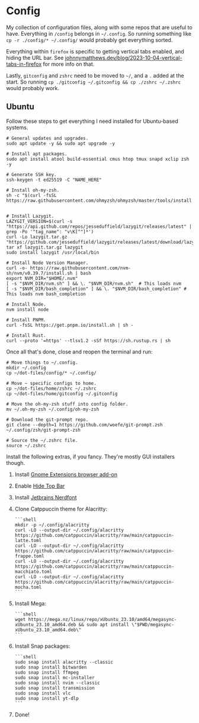 # Config

My collection of configuration files, along with some repos that are useful to have. Everything in `/config` belongs in `~/.config`. So running something like `cp -r ./config/* ~/.config/` would probably get everything sorted.

Everything within `firefox` is specific to getting vertical tabs enabled, and hiding the URL bar. See [johnnymatthews.dev/blog/2023-10-04-vertical-tabs-in-firefox](https://johnnymatthews.dev/blog/2023-10-04-vertical-tabs-in-firefox/) for more info on that.

Lastly, `gitconfig` and `zshrc` need to be moved to `~/`, and a `.` added at the start. So running `cp ./gitconfig ~/.gitconfig && cp ./zshrc ~/.zshrc` would probably work.

## Ubuntu

Follow these steps to get everything I need installed for Ubuntu-based systems.

```shell
# General updates and upgrades.
sudo apt update -y && sudo apt upgrade -y

# Install apt packages.
sudo apt install atool build-essential cmus htop tmux snapd xclip zsh -y

# Generate SSH key.
ssh-keygen -t ed25519 -C "NAME_HERE"

# Install oh-my-zsh.
sh -c "$(curl -fsSL https://raw.githubusercontent.com/ohmyzsh/ohmyzsh/master/tools/install.sh)"


# Install Lazygit.
LAZYGIT_VERSION=$(curl -s "https://api.github.com/repos/jesseduffield/lazygit/releases/latest" | grep -Po '"tag_name": "v\K[^"]*')
curl -Lo lazygit.tar.gz "https://github.com/jesseduffield/lazygit/releases/latest/download/lazygit_${LAZYGIT_VERSION}_Linux_x86_64.tar.gz"
tar xf lazygit.tar.gz lazygit
sudo install lazygit /usr/local/bin

# Install Node Version Manager.
curl -o- https://raw.githubusercontent.com/nvm-sh/nvm/v0.39.7/install.sh | bash
export NVM_DIR="$HOME/.nvm"
[ -s "$NVM_DIR/nvm.sh" ] && \. "$NVM_DIR/nvm.sh"  # This loads nvm
[ -s "$NVM_DIR/bash_completion" ] && \. "$NVM_DIR/bash_completion" # This loads nvm bash_completion

# Install Node.
nvm install node

# Install PNPM.
curl -fsSL https://get.pnpm.io/install.sh | sh -

# Install Rust.
curl --proto '=https' --tlsv1.2 -sSf https://sh.rustup.rs | sh
```

Once all that's done, close and reopen the terminal and run:

```shell
# Move things to ~/.config.
mkdir ~/.config
cp ~/dot-files/config/* ~/.config/

# Move ~ specific configs to home.
cp ~/dot-files/home/zshrc ~/.zshrc
cp ~/dot-files/home/gitconfig ~/.gitconfig

# Move the oh-my-zsh stuff into config folder.
mv ~/.oh-my-zsh ~/.config/oh-my-zsh

# Download the git-prompt repo.
git clone --depth=1 https://github.com/woefe/git-prompt.zsh ~/.config/zsh/git-prompt-zsh

# Source the ~/.zshrc file.
source ~/.zshrc
```

Install the following extras, if you fancy. They're mostly GUI installers though.

1.  Install [Gnome Extensions browser add-on](https://extensions.gnome.org/)
1.  Enable [Hide Top Bar](https://extensions.gnome.org/extension/545/hide-top-bar/)
1.  Install [Jetbrains Nerdfont](https://www.nerdfonts.com/font-downloads)
1.  Clone Catppuccin theme for Alacritty:

        ```shell
        mkdir -p ~/.config/alacritty
        curl -LO --output-dir ~/.config/alacritty https://github.com/catppuccin/alacritty/raw/main/catppuccin-latte.toml
        curl -LO --output-dir ~/.config/alacritty https://github.com/catppuccin/alacritty/raw/main/catppuccin-frappe.toml
        curl -LO --output-dir ~/.config/alacritty https://github.com/catppuccin/alacritty/raw/main/catppuccin-macchiato.toml
        curl -LO --output-dir ~/.config/alacritty https://github.com/catppuccin/alacritty/raw/main/catppuccin-mocha.toml
        ```

1.  Install Mega:

        ```shell
        wget https://mega.nz/linux/repo/xUbuntu_23.10/amd64/megasync-xUbuntu_23.10_amd64.deb && sudo apt install \"$PWD/megasync-xUbuntu_23.10_amd64.deb\"
        ```

1.  Install Snap packages:

        ```shell
        sudo snap install alacritty --classic
        sudo snap install bitwarden
        sudo snap install ffmpeg
        sudo snap install mc-installer
        sudo snap install nvim --classic
        sudo snap install transmission
        sudo snap install vlc
        sudo snap install yt-dlp
        ```

1. Done!
